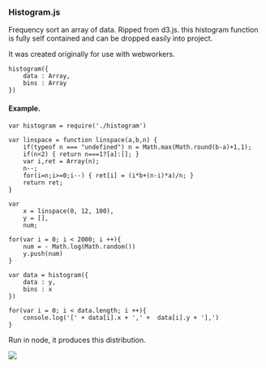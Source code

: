 ### Histogram.js

Frequency sort an array of data. 
Ripped from d3.js. this histogram function is fully self contained and can be dropped easily into project.

It was created originally for use with webworkers.


	histogram({
		data : Array,
		bins : Array
	})


#### Example.


	var histogram = require('./histogram')

	var linspace = function linspace(a,b,n) {
	    if(typeof n === "undefined") n = Math.max(Math.round(b-a)+1,1);
	    if(n<2) { return n===1?[a]:[]; }
	    var i,ret = Array(n);
	    n--;
	    for(i=n;i>=0;i--) { ret[i] = (i*b+(n-i)*a)/n; }
	    return ret;
	}

	var 
		x = linspace(0, 12, 100),
		y = [],
		num;

	for(var i = 0; i < 2000; i ++){
		num = - Math.log(Math.random())
		y.push(num)
	}

	var data = histogram({
		data : y,
		bins : x
	})

	for(var i = 0; i < data.length; i ++){
		console.log('[' + data[i].x + ',' +  data[i].y + '],')
	}



Run in node, it produces this distribution.


![](http://i.imgur.com/ZOAToPx.png)